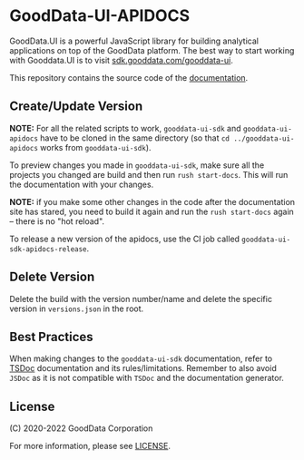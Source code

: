 # GoodData-UI-APIDOCS

GoodData.UI is a powerful JavaScript library for building analytical applications on top of the GoodData platform. The best way to start working with Gooddata.UI is to visit [sdk.gooddata.com/gooddata-ui](https://sdk.gooddata.com/gooddata-ui/).

This repository contains the source code of the [documentation](https://sdk.gooddata.com/gooddata-ui-apidocs/index.html).

## Create/Update Version

**NOTE:** For all the related scripts to work, `gooddata-ui-sdk` and `gooddata-ui-apidocs` have to be cloned in the same directory (so that `cd ../gooddata-ui-apidocs` works from `gooddata-ui-sdk`).

To preview changes you made in `gooddata-ui-sdk`, make sure all the projects you changed are build and then run `rush start-docs`.
This will run the documentation with your changes.

**NOTE:** if you make some other changes in the code after the documentation site has stared, you need to build it again and run the `rush start-docs` again – there is no "hot reload".

To release a new version of the apidocs, use the CI job called `gooddata-ui-sdk-apidocs-release`.

## Delete Version
Delete the build with the version number/name and delete the specific version in `versions.json` in the root.

## Best Practices
When making changes to the `gooddata-ui-sdk` documentation, refer to [TSDoc](https://tsdoc.org/) documentation and its rules/limitations. Remember to also avoid `JSDoc` as it is not compatible with `TSDoc` and the documentation generator.

## License

(C) 2020-2022 GoodData Corporation

For more information, please see [LICENSE](LICENSE).
